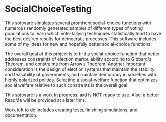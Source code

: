 # SocialChoiceTesting
This software simulates several prominent social-choice functions with numerous randomly generated samples of different types of voting populations to learn which vote-tallying techniques statistically tend to have the best desired results for democratic processes. This software includes some of my ideas for new and hopefully better social-choice functions. 

The overall goal of this project is to find a social-choice function that better addresses constraints of election manipulability according to Gibbard's Theorem, and constraints from Arrow's Theorem. Another important consideration is the design of election systems that maintain the stability and feasability of governments, and maintain democracy in societies with highly polarized politics. Selecting a social-welfare function that optimizes social welfare relative to such constraints is the overall goal.

This software is a work in progress, and is NOT ready to use. Also, a better ReadMe will be provided at a later time.

Work left to do includes creating tests, finishing simulations, and documentation.
